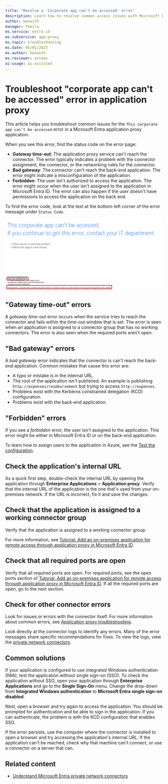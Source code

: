 ```yaml
---
title: "Resolve a 'Corporate app can't be accessed' error"
description: Learn how to resolve common access issues with Microsoft Entra application proxy applications.
author: kenwith
manager: femila
ms.service: entra-id
ms.subservice: app-proxy
ms.topic: troubleshooting
ms.date: 05/01/2025
ms.author: kenwith
ms.reviewer: asteen
ai-usage: ai-assisted
---
```


# Troubleshoot "corporate app can't be accessed" error in application proxy

This article helps you troubleshoot common issues for the `This corporate app can't be accessed` error in a Microsoft Entra application proxy application.

When you see this error, find the status code on the error page:

- **Gateway time-out**: The application proxy service can't reach the connector. The error typically indicates a problem with the connector assignment, the connector, or the networking rules for the connector.
- **Bad gateway**: The connector can't reach the back-end application. The error might indicate a misconfiguration of the application.
- **Forbidden**: The user isn't authorized to access the application. The error might occur when the user isn't assigned to the application in Microsoft Entra ID. The error can also happen if the user doesn't have permissions to access the application on the back end.

To find the error code, look at the text at the bottom-left corner of the error message under `Status Code`.

![Screenshot that shows an example of a gateway time-out error.](./media/application-proxy-sign-in-bad-gateway-timeout-error/connection-problem.png)

## "Gateway time-out" errors

A *gateway time-out* error occurs when the service tries to reach the connector and fails within the time-out window that is set. The error is seen when an application is assigned to a connector group that has no working connectors. The error is also seen when the required ports aren't open.

## "Bad gateway" errors

A *bad gateway* error indicates that the connector is can't reach the back-end application. Common mistakes that cause this error are:

- A typo or mistake is in the internal URL.
- The root of the application isn't published. An example is publishing `http://expenses/reimbursement` but trying to access `http://expenses`.
- Problems exist with the Kerberos constrained delegation (KCD) configuration.
- Problems exist with the back-end application.

## "Forbidden" errors

If you see a *forbidden* error, the user isn't assigned to the application. This error might be either in Microsoft Entra ID or on the back-end application.

To learn how to assign users to the application in Azure, see the [Test the configuration](application-proxy-add-on-premises-application.md#test-the-application).

## Check the application's internal URL

As a quick first step, double-check the internal URL by opening the application through **Enterprise Applications** > **Application proxy**. Verify that the internal URL of the application is the one that's used from your on-premises network. If the URL is incorrect, fix it and save the changes.

## Check that the application is assigned to a working connector group

Verify that the application is assigned to a working connector group.

For more information, see [Tutorial: Add an on-premises application for remote access through application proxy in Microsoft Entra ID](application-proxy-add-on-premises-application.md).

## Check that all required ports are open

Verify that all required ports are open. For required ports, see the open ports section of [Tutorial: Add an on-premises application for remote access through application proxy in Microsoft Entra ID](application-proxy-add-on-premises-application.md). If all the required ports are open, go to the next section.

## Check for other connector errors

Look for issues or errors with the connector itself. For more information about common errors, see [Application proxy troubleshooting](application-proxy-troubleshoot.md).

Look directly at the connector logs to identify any errors. Many of the error messages share specific recommendations for fixes. To view the logs, view the [private network connectors](application-proxy-connectors.md).

## Common solutions

If your application is configured to use integrated Windows authentication (IWA), test the application without single sign-on (SSO). To check the application without SSO, open your application through **Enterprise Applications** and go to the **Single Sign-On** menu. Change the drop-down from **Integrated Windows authentication** to **Microsoft Entra single sign-on disabled**.

Next, open a browser and try again to access the application. You should be prompted for authentication and be able to sign in the application. If you can authenticate, the problem is with the KCD configuration that enables SSO.

If the error persists, use the computer where the connector is installed to open a browser and try accessing the application's internal URL. If the application can't be reached, check why that machine can't connect, or use a connector on a server that can.

## Related content

- [Understand Microsoft Entra private network connectors](../../global-secure-access/concept-connectors.md)
